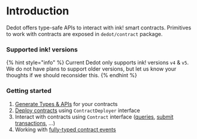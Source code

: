 # Introduction

Dedot offers type-safe APIs to interact with ink! smart contracts. Primitives to work with contracts are exposed in `dedot/contract` package.

### Supported ink! versions

{% hint style="info" %}
Current Dedot only supports ink! versions `v4` & `v5`. We do not have plans to support older versions, but let us know your thoughts if we should reconsider this.
{% endhint %}

### Getting started

1. [Generate Types & APIs](generate-types-and-apis.md) for your contracts
2. [Deploy contracts](images-and-media.md) using `ContractDeployer` interface
3. Interact with contracts using `Contract` interface ([queries](queries.md), [submit transactions](transactions.md), ...)
4. Working with [fully-typed contract events](events.md)
